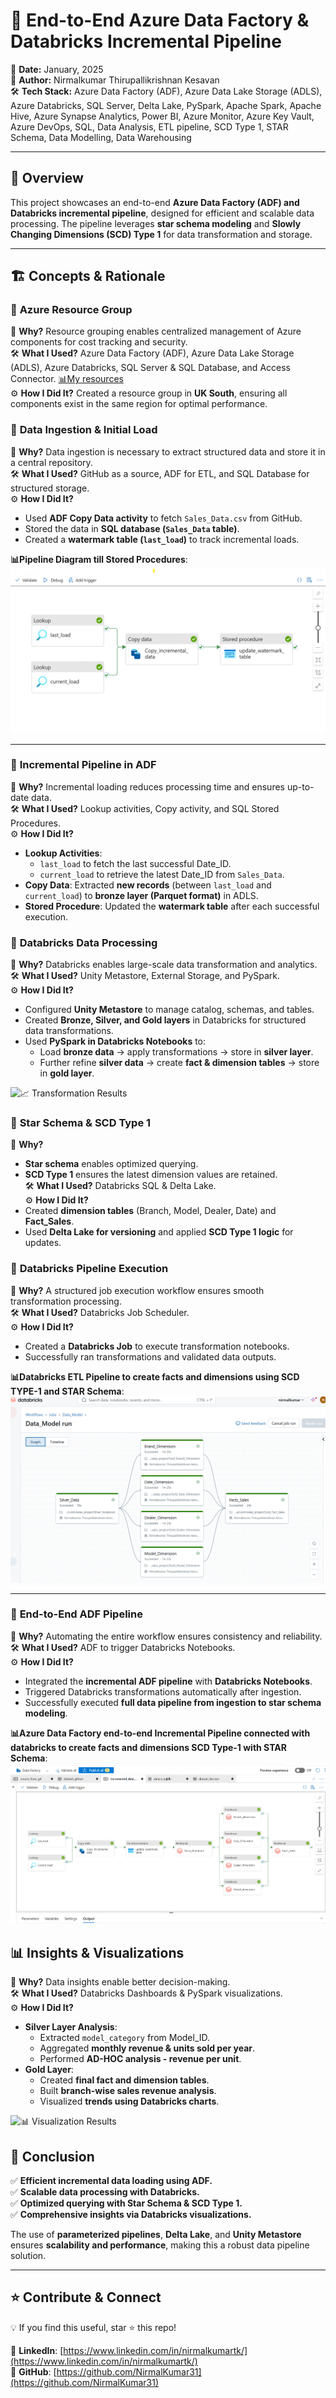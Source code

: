 # 🚀 End-to-End Azure Data Factory & Databricks Incremental Pipeline

📅 **Date:** January, 2025  
👤 **Author:** Nirmalkumar Thirupallikrishnan Kesavan  
🛠️ **Tech Stack:** Azure Data Factory (ADF), Azure Data Lake Storage (ADLS), Azure Databricks, SQL Server, Delta Lake, PySpark, Apache Spark, Apache Hive, Azure Synapse Analytics, Power BI, Azure Monitor, Azure Key Vault, Azure DevOps, SQL, Data Analysis, ETL pipeline, SCD Type 1, STAR Schema, Data Modelling, Data Warehousing  

---

## 📌 Overview
This project showcases an end-to-end **Azure Data Factory (ADF) and Databricks incremental pipeline**, designed for efficient and scalable data processing. The pipeline leverages **star schema modeling** and **Slowly Changing Dimensions (SCD) Type 1** for data transformation and storage.

---

## 🏗️ Concepts & Rationale
### 🔹 **Azure Resource Group**
📌 **Why?** Resource grouping enables centralized management of Azure components for cost tracking and security.  
🛠️ **What I Used?** Azure Data Factory (ADF), Azure Data Lake Storage (ADLS), Azure Databricks, SQL Server & SQL Database, and Access Connector. [📊My resources](https://github.com/NirmalKumar31/E-commerce-sales--Azure-data-pipeline/blob/9f5a7b8b6f58a8881537842e5a523c80525019b9/Visualizations%20and%20project%20resource%20details/Azure%20resource%20group.png)  
⚙️ **How I Did It?** Created a resource group in **UK South**, ensuring all components exist in the same region for optimal performance.

### 🔹 **Data Ingestion & Initial Load**
📌 **Why?** Data ingestion is necessary to extract structured data and store it in a central repository.  
🛠️ **What I Used?** GitHub as a source, ADF for ETL, and SQL Database for structured storage.  
⚙️ **How I Did It?**  
- Used **ADF Copy Data activity** to fetch `Sales_Data.csv` from GitHub.  
- Stored the data in **SQL database (`Sales_Data` table)**.  
- Created a **watermark table (`last_load`)** to track incremental loads.  

**📊Pipeline Diagram till Stored Procedures**:
![Pipeline Diagram till Stored Procedures](https://github.com/NirmalKumar31/E-commerce-sales--Azure-data-pipeline/blob/a90945d1be6bc5ee8d86cca5b767a6268a30d491/Model%20diagram%20and%20outputs/incremental%20load%20pipline(till%20updating%20watermark).png)

---

### 🔹 **Incremental Pipeline in ADF**
📌 **Why?** Incremental loading reduces processing time and ensures up-to-date data.  
🛠️ **What I Used?** Lookup activities, Copy activity, and SQL Stored Procedures.  
⚙️ **How I Did It?**  
- **Lookup Activities**:  
  - `last_load` to fetch the last successful Date_ID.  
  - `current_load` to retrieve the latest Date_ID from `Sales_Data`.  
- **Copy Data**: Extracted **new records** (between `last_load` and `current_load`) to **bronze layer (Parquet format)** in ADLS.  
- **Stored Procedure**: Updated the **watermark table** after each successful execution.  

### 🔹 **Databricks Data Processing**
📌 **Why?** Databricks enables large-scale data transformation and analytics.  
🛠️ **What I Used?** Unity Metastore, External Storage, and PySpark.  
⚙️ **How I Did It?**  
- Configured **Unity Metastore** to manage catalog, schemas, and tables.  
- Created **Bronze, Silver, and Gold layers** in Databricks for structured data transformations.  
- Used **PySpark in Databricks Notebooks** to:  
  - Load **bronze data** → apply transformations → store in **silver layer**.  
  - Further refine **silver data** → create **fact & dimension tables** → store in **gold layer**.  

![📈 Transformation Results](https://github.com/NirmalKumar31/E-commerce-sales--Azure-data-pipeline/tree/2d00bf34fa6971f086dc76d5d5b41a53caab3724/Visualizations%20and%20project%20resource%20details)

### 🔹 **Star Schema & SCD Type 1**
📌 **Why?**  
- **Star schema** enables optimized querying.  
- **SCD Type 1** ensures the latest dimension values are retained.  
🛠️ **What I Used?** Databricks SQL & Delta Lake.  
⚙️ **How I Did It?**  
- Created **dimension tables** (Branch, Model, Dealer, Date) and **Fact_Sales**.  
- Used **Delta Lake for versioning** and applied **SCD Type 1 logic** for updates.  

### 🔹 **Databricks Pipeline Execution**
📌 **Why?** A structured job execution workflow ensures smooth transformation processing.  
🛠️ **What I Used?** Databricks Job Scheduler.  
⚙️ **How I Did It?**  
- Created a **Databricks Job** to execute transformation notebooks.  
- Successfully ran transformations and validated data outputs.  

**📊Databricks ETL Pipeline to create facts and dimensions using SCD TYPE-1 and STAR Schema**:
![Databricks ETL Pipeline to create facts and dimensions using SCD TYPE-1 and STAR Schema](https://github.com/NirmalKumar31/E-commerce-sales--Azure-data-pipeline/blob/5cb723871b07968749285f8ea8f7d40a227a1090/Model%20diagram%20and%20outputs/databricks%20pipeline%20model%20and%20execution.png)

---

### 🔹 **End-to-End ADF Pipeline**
📌 **Why?** Automating the entire workflow ensures consistency and reliability.  
🛠️ **What I Used?** ADF to trigger Databricks Notebooks.  
⚙️ **How I Did It?**  
- Integrated the **incremental ADF pipeline** with **Databricks Notebooks**.  
- Triggered Databricks transformations automatically after ingestion.  
- Successfully executed **full data pipeline from ingestion to star schema modeling**.  

**📊Azure Data Factory end-to-end Incremental Pipeline connected with databricks to create facts and dimensions SCD Type-1 with STAR Schema**:
![Azure Data Factory end-to-end Incremental Pipeline connected with databricks to create facts and dimensions SCD Type-1 with STAR Schema](https://github.com/NirmalKumar31/E-commerce-sales--Azure-data-pipeline/blob/5cb723871b07968749285f8ea8f7d40a227a1090/Model%20diagram%20and%20outputs/end-to-end%20pipeline%20(ADF)%20Model.png)

## 📊 Insights & Visualizations
📌 **Why?** Data insights enable better decision-making.  
🛠️ **What I Used?** Databricks Dashboards & PySpark visualizations.  
⚙️ **How I Did It?**  
- **Silver Layer Analysis**:  
  - Extracted `model_category` from Model_ID.  
  - Aggregated **monthly revenue & units sold per year**.  
  - Performed **AD-HOC analysis - revenue per unit**.  
- **Gold Layer**:  
  - Created **final fact and dimension tables**.  
  - Built **branch-wise sales revenue analysis**.  
  - Visualized **trends using Databricks charts**.  

![📊 Visualization Results](https://github.com/NirmalKumar31/E-commerce-sales--Azure-data-pipeline/tree/5cb723871b07968749285f8ea8f7d40a227a1090/Visualizations%20and%20project%20resource%20details)

## 🎯 Conclusion
✅ **Efficient incremental data loading using ADF.**  
✅ **Scalable data processing with Databricks.**  
✅ **Optimized querying with Star Schema & SCD Type 1.**  
✅ **Comprehensive insights via Databricks visualizations.**  

The use of **parameterized pipelines**, **Delta Lake**, and **Unity Metastore** ensures **scalability and performance**, making this a robust data pipeline solution.  

---

## ⭐ Contribute & Connect
💡 If you find this useful, star ⭐ this repo!  

🔗 **LinkedIn**: [https://www.linkedin.com/in/nirmalkumartk/](https://www.linkedin.com/in/nirmalkumartk/)  
🔗 **GitHub**: [https://github.com/NirmalKumar31](https://github.com/NirmalKumar31)  

